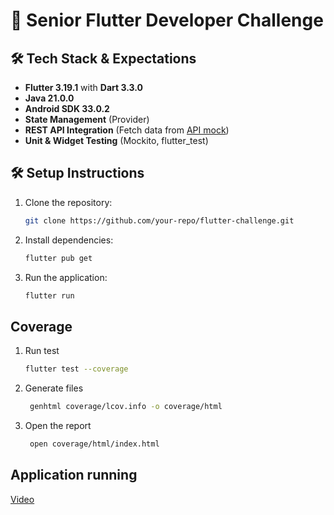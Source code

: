 # 🚀 Senior Flutter Developer Challenge

## 🛠️ Tech Stack & Expectations

- **Flutter 3.19.1** with **Dart 3.3.0**
- **Java 21.0.0**
- **Android SDK 33.0.2**
- **State Management** (Provider)
- **REST API Integration** (Fetch data from [API mock](https://jsonkeeper.com/b/1IXK))
- **Unit & Widget Testing** (Mockito, flutter_test)

## 🛠️ Setup Instructions

1. Clone the repository:

   ```sh
   git clone https://github.com/your-repo/flutter-challenge.git
   ```

2. Install dependencies:

   ```sh
   flutter pub get
   ```

3. Run the application:
   ```sh
   flutter run
   ```

## Coverage

1. Run test

   ```sh
   flutter test --coverage
   ```

2. Generate files

   ```sh
    genhtml coverage/lcov.info -o coverage/html
   ```

3. Open the report

   ```sh
    open coverage/html/index.html
   ```

##  Application running

[Video](https://drive.google.com/file/d/1TLZrRDbXD90M7HiNFZ9BdZBhUAC2DjrY/view?usp=sharing)

